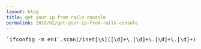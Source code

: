 ```yaml
---
layout: blog
title: get your ip from rails console
permalink: 2010/02/get-your-ip-from-rails-console
---
```


<pre>
`ifconfig -m en1`.scan(/inet[\s]([\d]+\.[\d]+\.[\d]+\.[\d]+)/).flatten.first

</pre>
